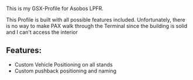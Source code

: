 This is my GSX-Profile for Asobos LPFR.

This Profile is built with all possible features included. Unfortunately, there is no way to make PAX walk through the Terminal since the building is solid and I can't access the interior

## Features:
- Custom Vehicle Positioning on all stands
- Custom pushback positioning and naming